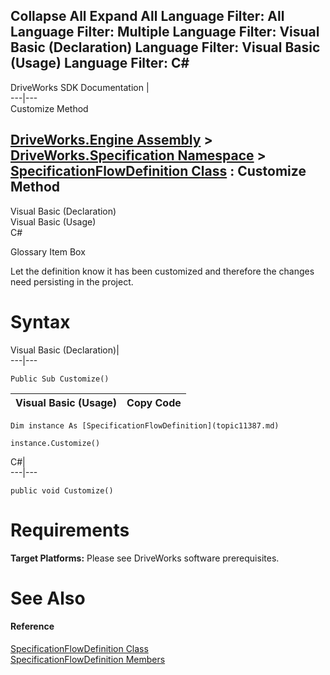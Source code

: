 Collapse All Expand All Language Filter: All  Language Filter: Multiple  Language Filter: Visual Basic (Declaration) Language Filter: Visual Basic (Usage) Language Filter: C#  
---  
DriveWorks SDK Documentation  |   
---|---  
Customize Method   
  
[DriveWorks.Engine Assembly](topic2156.md) > [DriveWorks.Specification Namespace](topic10764.md) > [SpecificationFlowDefinition Class](topic11387.md) : Customize Method  
---  
  
Visual Basic (Declaration)    
Visual Basic (Usage)    
C# 

Glossary Item Box

Let the definition know it has been customized and therefore the changes need persisting in the project. 

# Syntax

Visual Basic (Declaration)|   
---|---  
      
    
    Public Sub Customize()   
  
Visual Basic (Usage)| Copy Code  
---|---  
      
    
    Dim instance As [SpecificationFlowDefinition](topic11387.md)
     
    instance.Customize()  
  
C#|   
---|---  
      
    
    public void Customize()  
  
# Requirements

**Target Platforms:** Please see DriveWorks software prerequisites.

# See Also

#### Reference

[SpecificationFlowDefinition Class](topic11387.md)   
[SpecificationFlowDefinition Members](topic11388.md)


